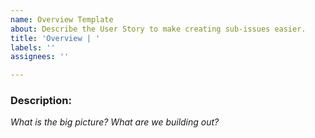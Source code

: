 ```yaml
---
name: Overview Template
about: Describe the User Story to make creating sub-issues easier.
title: 'Overview | '
labels: ''
assignees: ''

---
```


### **Description:**
_What is the big picture? What are we building out?_
